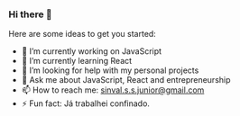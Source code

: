### Hi there 👋

Here are some ideas to get you started:

- 🔭 I’m currently working on JavaScript
- 🌱 I’m currently learning React
- 🤔 I’m looking for help with my personal projects
- 💬 Ask me about JavaScript, React and entrepreneurship
- 📫 How to reach me: sinval.s.s.junior@gmail.com
- ⚡ Fun fact: Já trabalhei confinado.
